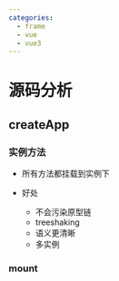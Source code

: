 ```yaml
---
categories:
  - frame
  - vue
  - vue3
---
```


# 源码分析

## createApp

### 实例方法

- 所有方法都挂载到实例下

- 好处
  - 不会污染原型链
  - treeshaking
  - 语义更清晰
  - 多实例

### mount
